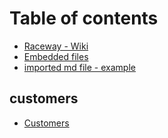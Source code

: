 # Table of contents

* [Raceway - Wiki](README.md)
* [Embedded files](embedded-files.md)
* [imported md file - example](mdfile.md)

## customers

* [Customers](..md)


